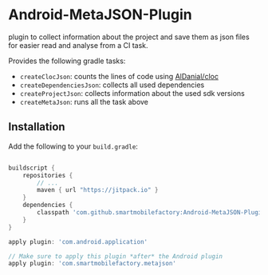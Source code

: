 # Android-MetaJSON-Plugin

plugin to collect information about the project and save them as json files for easier read and analyse from a CI task.

Provides the following gradle tasks:

- ``` createClocJson ```: counts the lines of code using [AlDanial/cloc](https://github.com/AlDanial/cloc)
- ``` createDependenciesJson ```: collects all used dependencies
- ``` createProjectJson ```: collects information about the used sdk versions
- ``` createMetaJson ```: runs all the task above

Installation
------------

Add the following to your `build.gradle`:

```gradle

buildscript {
    repositories {
        // ...
        maven { url "https://jitpack.io" }
    }
    dependencies {
        classpath 'com.github.smartmobilefactory:Android-MetaJSON-Plugin:X.X'
    }
}

apply plugin: 'com.android.application'

// Make sure to apply this plugin *after* the Android plugin
apply plugin: 'com.smartmobilefactory.metajson'

```
